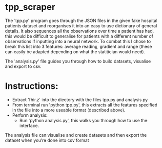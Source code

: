 # tpp_scraper

The 'tpp.py' program goes through the JSON files in the given fake hospital patients dataset and reorganises it into an easy to use dictionary of general details. It also sequences all the observations over time a patient has had, this would be difficult to generalise for patients with a different number of observations if inputting into a neural network. To combat this I chose to break this list into 3 features: average reading, gradient and range (these can easily be adapted depending on what the statitician would need).

The 'analysis.py' file guides you through how to build datasets, visualise and export to csv. 

# Instructions:
- Extract 'fhir.z' into the diectory with the files tpp.py and analysis.py
- From terminal run 'python tpp.py', this extracts all the features specified in the file into a more useable format (described above).
- Perform analysis:
  - Run 'python analysis.py', this walks you through how to use the interface.

The analysis file can visualise and create datasets and then export the dataset when you're done into csv format
